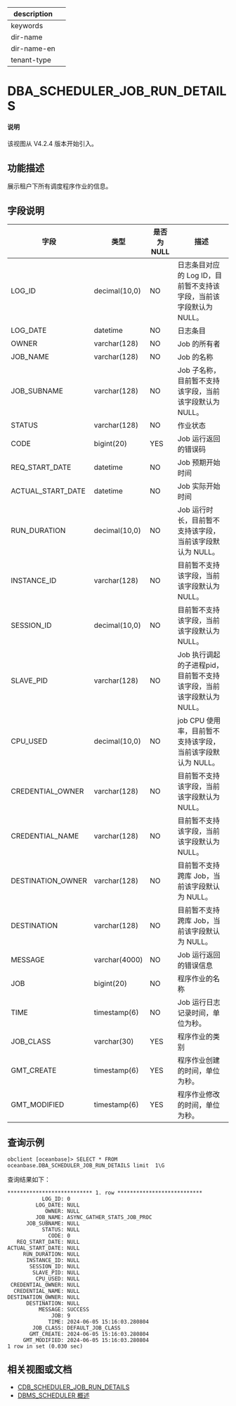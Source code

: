 |description||
|---|---|
|keywords||
|dir-name||
|dir-name-en||
|tenant-type||

# DBA_SCHEDULER_JOB_RUN_DETAILS

<main id="notice" type='explain'>
  <h4>说明</h4>
  <p>该视图从 V4.2.4 版本开始引入。</p>
</main>

## 功能描述

展示租户下所有调度程序作业的信息。

## 字段说明

| **字段** | **类型** | **是否为 NULL** | **描述** |
| -------- | -------- | --------------- | -------- |
| LOG_ID            | decimal(10,0)                    | NO   | 日志条目对应的 Log ID，目前暂不支持该字段，当前该字段默认为 NULL。|
| LOG_DATE          | datetime                         | NO   | 日志条目|
| OWNER             | varchar(128)                     | NO   | Job 的所有者|
| JOB_NAME          | varchar(128)                     | NO   | Job 的名称|
| JOB_SUBNAME       | varchar(128)                     | NO   | Job 子名称，目前暂不支持该字段，当前该字段默认为 NULL。|
| STATUS            | varchar(128)                     | NO   | 作业状态|
| CODE              | bigint(20)                       | YES  | Job 运行返回的错误码 |
| REQ_START_DATE    | datetime                         | NO   | Job 预期开始时间|
| ACTUAL_START_DATE | datetime                         | NO   | Job 实际开始时间|
| RUN_DURATION      | decimal(10,0)                    | NO   | Job 运行时长，目前暂不支持该字段，当前该字段默认为 NULL。|
| INSTANCE_ID       | varchar(128)                     | NO   | 目前暂不支持该字段，当前该字段默认为 NULL。|
| SESSION_ID        | decimal(10,0)                    | NO   | 目前暂不支持该字段，当前该字段默认为 NULL。|
| SLAVE_PID         | varchar(128)                     | NO   | Job 执行调起的子进程pid，目前暂不支持该字段，当前该字段默认为 NULL。|
| CPU_USED          | decimal(10,0)                    | NO   | job CPU 使用率，目前暂不支持该字段，当前该字段默认为 NULL。|
| CREDENTIAL_OWNER  | varchar(128)                     | NO   | 目前暂不支持该字段，当前该字段默认为 NULL。|
| CREDENTIAL_NAME   | varchar(128)                     | NO   | 目前暂不支持该字段，当前该字段默认为 NULL。|
| DESTINATION_OWNER | varchar(128)                     | NO   | 目前暂不支持跨库 Job，当前该字段默认为 NULL。|
| DESTINATION       | varchar(128)                     | NO   | 目前暂不支持跨库 Job，当前该字段默认为 NULL。|
| MESSAGE           | varchar(4000)                    | NO   | Job 运行返回的错误信息 |
| JOB               | bigint(20)                       | NO   | 程序作业的名称 |
| TIME              | timestamp(6)                     | NO   | Job 运行日志记录时间，单位为秒。 |
| JOB_CLASS         | varchar(30)                      | YES  | 程序作业的类别 |
| GMT_CREATE        | timestamp(6)                     | YES  | 程序作业创建的时间，单位为秒。 |
| GMT_MODIFIED      | timestamp(6)                     | YES  | 程序作业修改的时间，单位为秒。 |

## 查询示例


```shell
obclient [oceanbase]> SELECT * FROM oceanbase.DBA_SCHEDULER_JOB_RUN_DETAILS limit  1\G
```

查询结果如下：

```shell
*************************** 1. row ***************************
           LOG_ID: 0
         LOG_DATE: NULL
            OWNER: NULL
         JOB_NAME: ASYNC_GATHER_STATS_JOB_PROC
      JOB_SUBNAME: NULL
           STATUS: NULL
             CODE: 0
   REQ_START_DATE: NULL
ACTUAL_START_DATE: NULL
     RUN_DURATION: NULL
      INSTANCE_ID: NULL
       SESSION_ID: NULL
        SLAVE_PID: NULL
         CPU_USED: NULL
 CREDENTIAL_OWNER: NULL
  CREDENTIAL_NAME: NULL
DESTINATION_OWNER: NULL
      DESTINATION: NULL
          MESSAGE: SUCCESS
              JOB: 9
             TIME: 2024-06-05 15:16:03.280804
        JOB_CLASS: DEFAULT_JOB_CLASS
       GMT_CREATE: 2024-06-05 15:16:03.280804
     GMT_MODIFIED: 2024-06-05 15:16:03.280804
1 row in set (0.030 sec)
```

## 相关视图或文档

* [CDB_SCHEDULER_JOB_RUN_DETAILS](../../300.system-view-of-sys-tenant/200.dictionary-view-of-sys-tenant/32600.o-cdb_scheduler_job_run_details-of-sys-tenant.md)
* [DBMS_SCHEDULER 概述](../../../../700.reference/500.sql-reference/300.pl-reference/300.pl-oracle/1400.pl-system-package-oracle/14200.dbms-scheduler-oracle/100.dbms-scheduler-overview-oracle.md)

